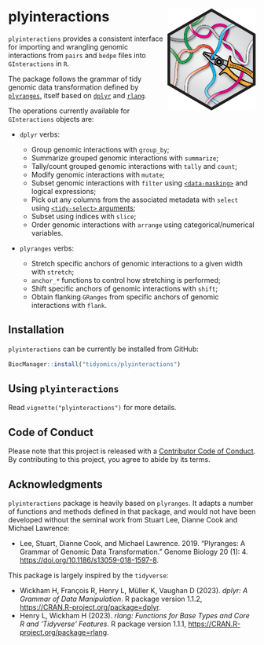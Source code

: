 # plyinteractions <img src="man/figures/logo.png" align="right" alt="" width="180" />

<!-- badges: start -->
<!-- badges: end -->

`plyinteractions` provides a consistent interface for importing and wrangling 
genomic interactions from `pairs` and `bedpe` files into `GInteractions` in `R`. 

The package follows the grammar of tidy genomic data transformation defined by 
[`plyranges`](https://www.bioconductor.org/packages/plyranges.html), 
itself based on [`dplyr`](https://dplyr.tidyverse.org/) 
and [`rlang`](https://rlang.r-lib.org/). 

The operations currently available for `GInteractions` objects are: 

- `dplyr` verbs: 

  - Group genomic interactions with `group_by`; 
  - Summarize grouped genomic interactions with `summarize`; 
  - Tally/count grouped genomic interactions with `tally` and `count`; 
  - Modify genomic interactions with `mutate`; 
  - Subset genomic interactions with `filter` using
  [`<data-masking>`](https://rlang.r-lib.org/reference/args_data_masking.html) 
  and logical expressions; 
  - Pick out any columns from the associated metadata with `select` 
  using [`<tidy-select>` arguments](https://dplyr.tidyverse.org/reference/dplyr_tidy_select.html); 
  - Subset using indices with `slice`;
  - Order genomic interactions with `arrange` using categorical/numerical 
  variables. 

- `plyranges` verbs: 

  - Stretch specific anchors of genomic interactions to a given width with `stretch`;
  - `anchor_*` functions to control how stretching is performed; 
  - Shift specific anchors of genomic interactions with `shift`;
  - Obtain flanking `GRanges` from specific anchors of genomic interactions with `flank`.

## Installation

`plyinteractions` can be currently be installed from GitHub:

```r
BiocManager::install("tidyomics/plyinteractions")
```

## Using `plyinteractions`

Read `vignette("plyinteractions")` for more details. 

## Code of Conduct

Please note that this project is released with a
[Contributor Code of
Conduct](http://bioconductor.org/about/code-of-conduct/). By
contributing to this project, you agree to abide by its terms.

## Acknowledgments 

`plyinteractions` package is heavily based on `plyranges`. It adapts a 
number of functions and methods defined in that package, and would not have 
been developed without the seminal work from Stuart Lee, Dianne Cook and Michael 
Lawrence: 

- Lee, Stuart, Dianne Cook, and Michael Lawrence. 2019. “Plyranges: A Grammar of Genomic Data Transformation.” Genome Biology 20 (1): 4. https://doi.org/10.1186/s13059-018-1597-8.

This package is largely inspired by the `tidyverse`:

- Wickham H, François R, Henry L, Müller K, Vaughan D (2023). _dplyr: A Grammar of Data Manipulation_. R package version 1.1.2, <https://CRAN.R-project.org/package=dplyr>.
- Henry L, Wickham H (2023). _rlang: Functions for Base Types and Core R and 'Tidyverse' Features_. R package version 1.1.1, <https://CRAN.R-project.org/package=rlang>.
